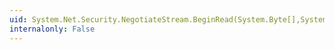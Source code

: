 ```yaml
---
uid: System.Net.Security.NegotiateStream.BeginRead(System.Byte[],System.Int32,System.Int32,System.AsyncCallback,System.Object)
internalonly: False
---
```

